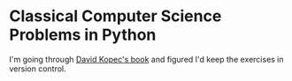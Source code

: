 # Classical Computer Science Problems in Python

I'm going through [David Kopec's book](https://www.manning.com/books/classic-computer-science-problems-in-python) and figured I'd keep the exercises in version control.